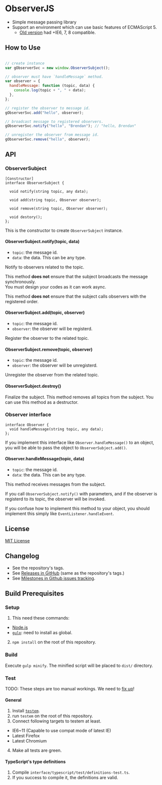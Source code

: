 # ObserverJS
* Simple message passing library
* Support an environment which can use basic features of ECMAScript 5.
  * [Old version](https://github.com/saneyuki/observer-js/releases/tag/version-0.3) had +IE6, 7, 8 compatible.

## How to Use
```javascript

// create instance
var gObserverSvc = new window.ObserverSubject();

// observer must have `handleMessage` method.
var observer = {
  handleMessage: function (topic, data) {
    console.log(topic + ", " + data);
  },
};

// register the observer to message id.
gObserverSvc.add("hello", observer);

// broadcast message to registered observers.
gObserverSvc.notify("hello", "Brendan"); // "hello, Brendan"

// unregister the observer from message id.
gObserverSvc.remove("hello", observer);

```

## API

### ObserverSubject
```idl
[Constructor]
interface ObserverSubject {

  void notify(string topic, any data);

  void add(string topic, Observer observer);

  void remove(string topic, Observer observer);

  void destory();
};
```

This is the constructor to create `ObserverSubject` instance.

#### ObserverSubject.notify(topic, data)
- `topic`: the message id.
- `data`: the data. This can be any type.

Notify to observers related to the topic.

This method **does not** ensure that the subject broadcasts the message synchronously.  
You must design your codes as it can work async.

This method **does not** ensure that the subject calls observers with the registered order.

#### ObserverSubject.add(topic, observer)
- `topic`: the message id.
- `observer`: the observer will be registerd.

Register the observer to the related topic.

#### ObserverSubject.remove(topic, observer)
- `topic`: the message id.
- `observer`: the observer will be unregisterd.

Unregister the observer from the related topic.

#### ObserverSubject.destroy()
Finalize the subject. This method removes all topics from the subject.
You can use this method as a destructor.

### Observer interface
```idl
interface Observer {
  void handleMessage(string topic, any data);
};
```

If you implement this interface like `Observer.handleMessage()` to an object,
you will be able to pass the object to `ObserverSubject.add()`.

#### Observer.handleMessage(topic, data)
- `topic`: the message id.
- `data`: the data. This can be any type.

This method receives messages from the subject.

If you call `ObserverSubject.notify()` with parameters,
and if the observer is registerd to its topic,
the observer will be invoked.

If you confuse how to implement this method to your object,
you should implement this simply like `EventListener.handleEvent`.


## License
[MIT License](http://opensource.org/licenses/mit-license)

## Changelog
- See the repository's tags.
- See [Releases in GitHub](https://github.com/saneyuki/observer-js/releases)
(same as the repository's tags.)
- See [Milestones in Github issues tracking](https://github.com/saneyuki/observer-js/issues/milestones).

## Build Prerequisites
### Setup
1. This need these commands:
  - [Node.js](http://nodejs.org/)
  - [`gulp`](https://npmjs.org/package/gulp): need to install as global.
2. `npm install` on the root of this repository.

### Build
Execute `gulp minify`. The minified script will be placed to `dist/` directory.

### Test
TODO: These steps are too manual workings.
We need to [fix up](https://github.com/saneyuki/observer-js/issues/23)!

#### General
1. Install [`testem`](https://github.com/airportyh/testem).
2. run `testem` on the root of this repository.
3. Connect following targets to testem at least.
  - IE6~11 (Capable to use compat mode of latest IE)
  - Latest Firefox
  - Latest Chromium
4. Make all tests are green.

#### TypeScript's type definitions
1. Compile `interface/typescript/test/definitions-test.ts`.
2. If you success to compile it, the definitions are valid.
